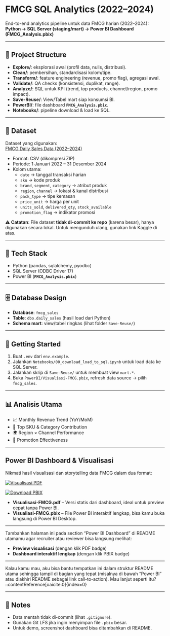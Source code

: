 # FMCG SQL Analytics (2022–2024)

End-to-end analytics pipeline untuk data FMCG harian (2022–2024):  
**Python → SQL Server (staging/mart) → Power BI Dashboard (FMCG_Analysis.pbix)**

---

## 📂 Project Structure
- **Explore/**: eksplorasi awal (profil data, nulls, distribusi).
- **Clean/**: pembersihan, standardisasi kolom/tipe.
- **Transform/**: feature engineering (revenue, promo flag), agregasi awal.
- **Validate/**: QA checks (konsistensi, duplikat, range).
- **Analyze/**: SQL untuk KPI (trend, top products, channel/region, promo impact).
- **Save-Reuse/**: View/Tabel mart siap konsumsi BI.
- **PowerBI/**: file dashboard **`FMCG_Analysis.pbix`**.
- **Notebooks/**: pipeline download & load ke SQL.

---

## 📂 Dataset
Dataset yang digunakan:  
[FMCG Daily Sales Data (2022–2024)](https://www.kaggle.com/datasets/beatafaron/fmcg-daily-sales-data-to-2022-2024)  

- Format: CSV (dikompresi ZIP)  
- Periode: 1 Januari 2022 – 31 Desember 2024  
- Kolom utama:
  - `date` → tanggal transaksi harian
  - `sku` → kode produk
  - `brand`, `segment`, `category` → atribut produk
  - `region`, `channel` → lokasi & kanal distribusi
  - `pack_type` → tipe kemasan
  - `price_unit` → harga per unit
  - `units_sold`, `delivered_qty`, `stock_available`
  - `promotion_flag` → indikator promosi  

⚠️ **Catatan**: File dataset **tidak di-commit ke repo** (karena besar), hanya digunakan secara lokal. Untuk mengunduh ulang, gunakan link Kaggle di atas.

---

## 🧱 Tech Stack
- Python (pandas, sqlalchemy, pyodbc)  
- SQL Server (ODBC Driver 17)  
- Power BI (**`FMCG_Analysis.pbix`**)  

---

## 🗄️ Database Design
- **Database**: `fmcg_sales`  
- **Table**: `dbo.daily_sales` (hasil load dari Python)  
- **Schema mart**: view/tabel ringkas (lihat folder `Save-Reuse/`)  

---

## 🚀 Getting Started
1. Buat `.env` dari `env.example`.
2. Jalankan `Notebooks/00_download_load_to_sql.ipynb` untuk load data ke SQL Server.
3. Jalankan skrip di `Save-Reuse/` untuk membuat view `mart.*`.
4. Buka `PowerBI/Visualiasi-FMCG.pbix`, refresh data source → pilih `fmcg_sales`.

---

## 📊 Analisis Utama
- 📈 Monthly Revenue Trend (YoY/MoM)  
- 🛒 Top SKU & Category Contribution  
- 🌍 Region × Channel Performance  
- 🎯 Promotion Effectiveness  

---

##  Power BI Dashboard & Visualisasi

Nikmati hasil visualisasi dan storytelling data FMCG dalam dua format:

[![Visualisasi PDF](https://img.shields.io/badge/View-Visualisasi--FMCG.pdf-orange?style=for-the-badge)](https://github.com/xxvlrapss/fmcg-sales-analysis-2022-2024/blob/main/PowerBI/Visualiasi-FMCG.pdf)

[![Download PBIX](https://img.shields.io/badge/Download-PowerBI--Dashboard.pbix-blue?logo=power-bi&style=for-the-badge)](https://github.com/xxvlrapss/fmcg-sales-analysis-2022-2024/blob/main/PowerBI/Visualiasi-FMCG.pbix)

- **Visualisasi-FMCG.pdf** – Versi statis dari dashboard, ideal untuk preview cepat tanpa Power BI.
- **Visualiasi-FMCG.pbix** – File Power BI interaktif lengkap, bisa kamu buka langsung di Power BI Desktop.

---

 Tambahkan halaman ini pada section “Power BI Dashboard” di README utamamu agar recruiter atau reviewer bisa langsung melihat:
- **Preview visualisasi** (dengan klik PDF badge)
- **Dashboard interaktif lengkap** (dengan klik PBIX badge)

---

Kalau kamu mau, aku bisa bantu tempatkan ini dalam struktur README utama sehingga tampil di bagian yang tepat (misalnya di bawah “Power BI” atau diakhiri README sebagai link call-to-action). Mau lanjut seperti itu?
::contentReference[oaicite:0]{index=0}

---

## 📝 Notes
- Data mentah tidak di-commit (lihat `.gitignore`).  
- Gunakan Git LFS jika ingin menyimpan file `.pbix` besar.  
- Untuk demo, screenshot dashboard bisa ditambahkan di README.



